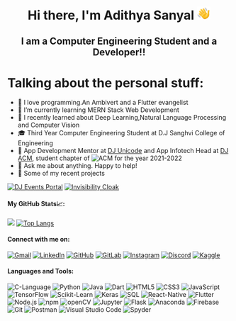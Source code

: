 <h1 align="center" id="header">Hi there, I'm Adithya Sanyal <img src="./wavingHand.gif" width="30"/></h1>
<h2 align="center">I am a Computer Engineering Student and a Developer!!</h2>


# Talking about the personal stuff:

- 🧍 I love programming.An Ambivert and a Flutter evangelist
- 🌱 I’m currently learning MERN Stack Web Development
- 🚧 I recently learned about Deep Learning,Natural Language Processing and Computer Vision
- 🎓 Third Year Computer Engineering Student at D.J Sanghvi College of Engineering
- 🤵 App Development Mentor at [DJ Unicode](https://www.linkedin.com/company/djunicode/mycompany/) and App Infotech Head at [DJ ACM](https://www.linkedin.com/company/dj-sanghvi-acm/), student chapter of ![ACM](https://img.shields.io/static/v1?label=&message=ACM&color=222&logo=acm) for the year 2021-2022
- 💬 Ask me about anything. Happy to help!
- 🔭 Some of my recent projects

[![DJ Events Portal](https://github-readme-stats.vercel.app/api/pin/?username=AdithyaSanyal&repo=dj-events-rn&show_owner=true&theme=dark)](https://github.com/AdithyaSanyal/dj-events-rn)
[![Invisibility Cloak](https://github-readme-stats.vercel.app/api/pin/?username=AdithyaSanyal&repo=Invisibility-Cloak&show_owner=true&theme=dark)](https://github.com/AdithyaSanyal/Invisibility-Cloak)

#### My GitHub Stats📈:

<img height="180em" src="https://github-readme-stats.vercel.app/api?username=AdithyaSanyal&show_icons=true&hide_border=true&&count_private=true&include_all_commits=true" /> [![Top Langs](https://github-readme-stats.vercel.app/api/top-langs/?username=AdithyaSanyal&layout=compact)](https://github.com/AdithyaSanyal/)

#### Connect with me on:

[![Gmail](https://user-images.githubusercontent.com/66916445/122386670-bb9d8b00-cf8b-11eb-978a-2e429dde48cf.png)][1] [![LinkedIn](https://user-images.githubusercontent.com/66916445/122387394-7037ac80-cf8c-11eb-97f6-a9419ca8244e.png)][2] [![GitHub](https://user-images.githubusercontent.com/66916445/122387575-a117e180-cf8c-11eb-80e9-eb3216ba5696.png)][3] [![GitLab](https://user-images.githubusercontent.com/66916445/122387836-e6d4aa00-cf8c-11eb-87a7-4ea6162d18e7.png)][4] [![Instagram](https://user-images.githubusercontent.com/66916445/122387957-0a97f000-cf8d-11eb-92f0-58e9497197ef.png)][5] [![Discord](https://img.shields.io/badge/Discord-7289DA?style=for-the-badge&logo=discord&logoColor=white)][7] [![Kaggle](https://user-images.githubusercontent.com/66916445/122388384-75492b80-cf8d-11eb-9ada-f227322ad70a.png)][6]

#### Languages and Tools:

![C-Language](https://user-images.githubusercontent.com/66916445/122389088-2f409780-cf8e-11eb-8678-504f1705a8a4.png) ![Python](https://user-images.githubusercontent.com/66916445/122389035-2059e500-cf8e-11eb-97e1-6dd2b1f35531.png) ![Java](https://user-images.githubusercontent.com/66916445/122389755-e63d1300-cf8e-11eb-91a6-6c63619620cb.png) ![Dart](https://user-images.githubusercontent.com/66916445/122389792-ee954e00-cf8e-11eb-9d4d-b115c014199d.png) ![HTML5](https://user-images.githubusercontent.com/66916445/122389052-25b72f80-cf8e-11eb-984b-6efb3d4117bb.png) ![CSS3](https://user-images.githubusercontent.com/66916445/122389064-294ab680-cf8e-11eb-98db-e371fdffdb10.png) ![JavaScript](https://user-images.githubusercontent.com/66916445/122389597-b857ce80-cf8e-11eb-8243-62dfe1695246.png) ![TensorFlow](https://user-images.githubusercontent.com/66916445/122390104-3f0cab80-cf8f-11eb-9c8f-340adfb68826.png) ![Scikit-Learn](https://user-images.githubusercontent.com/66916445/122390121-43d15f80-cf8f-11eb-82b0-02ed492f0a1e.png) ![Keras](https://user-images.githubusercontent.com/66916445/122390139-492eaa00-cf8f-11eb-8d64-e11b1aa31a73.png) ![SQL](https://user-images.githubusercontent.com/66916445/122390362-87c46480-cf8f-11eb-9997-f575ba51ba51.png) ![React-Native](https://user-images.githubusercontent.com/66916445/122390394-901c9f80-cf8f-11eb-9528-7cb98103c390.png) ![Flutter](https://user-images.githubusercontent.com/66916445/122390410-93b02680-cf8f-11eb-8a87-a622a7a0ec3d.png) ![Node.js](https://user-images.githubusercontent.com/66916445/122391001-3072c400-cf90-11eb-9412-424968d80ed8.png) ![npm](https://user-images.githubusercontent.com/66916445/122391014-349ee180-cf90-11eb-9b86-f535d868da69.png) ![openCV](https://user-images.githubusercontent.com/66916445/122391047-3ec0e000-cf90-11eb-99d1-3f92efcd1645.png) ![Jupyter](https://user-images.githubusercontent.com/66916445/122391399-96f7e200-cf90-11eb-9ad3-953605306efa.png) ![Flask](https://user-images.githubusercontent.com/66916445/122391271-7596f600-cf90-11eb-9e20-355553485d17.png) ![Anaconda](https://user-images.githubusercontent.com/66916445/122391535-c0b10900-cf90-11eb-9e39-6c52cf3a8719.png) ![Firebase](https://user-images.githubusercontent.com/66916445/122391550-c4dd2680-cf90-11eb-9915-ad91892acae6.png) ![Git](https://user-images.githubusercontent.com/66916445/122391568-c9a1da80-cf90-11eb-94d3-6c8c2ba359a7.png) ![Postman](https://user-images.githubusercontent.com/66916445/122391583-cdcdf800-cf90-11eb-813e-79856c22faaa.png) ![Visual Studio Code](https://user-images.githubusercontent.com/66916445/122392501-8b58eb00-cf91-11eb-9b58-e57d6a5580b0.png) ![Spyder](https://user-images.githubusercontent.com/66916445/122392677-b6433f00-cf91-11eb-9386-29c42200a7d3.png)

[1]: https://mail.google.com/mail/u/0/#inbox?compose=new
[2]: https://www.linkedin.com/in/adithya-sanyal-9371a8191/
[3]: https://github.com/AdithyaSanyal/
[4]: https://gitlab.com/AdithyaSanyal/
[5]: https://www.instagram.com/adithyasanyal2410/
[6]: https://www.kaggle.com/adithyasanyal/
[7]: https://discord.com/channels/@me/
